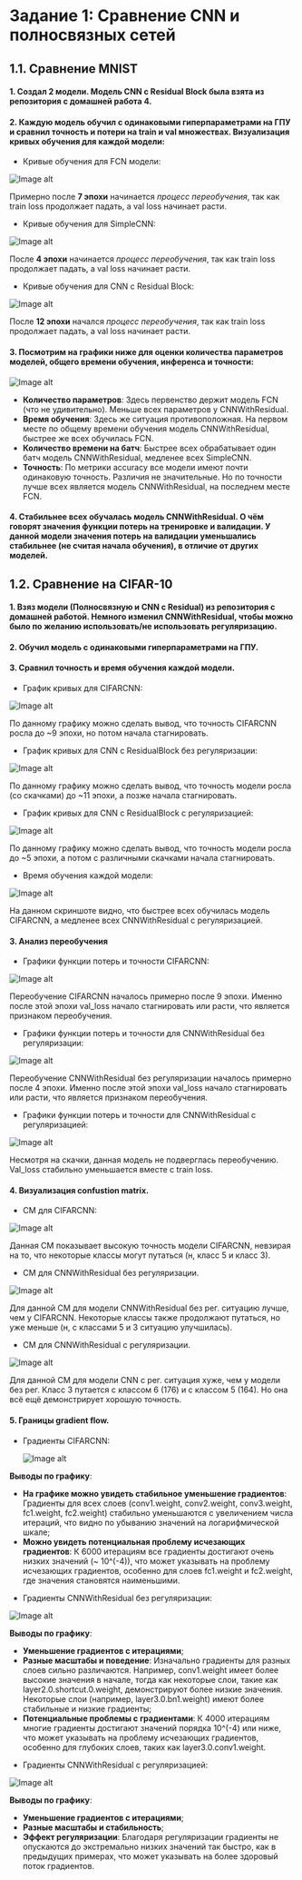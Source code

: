 # Задание 1: Сравнение CNN и полносвязных сетей
## 1.1. Сравнение MNIST

#### 1. Создал 2 модели. Модель CNN с Residual Block была взята из репозитория с домашней работа 4.
#### 2. Каждую модель обучил с одинаковыми гиперпараметрами на ГПУ и сравнил точность и потери на train и val множествах. Визуализация кривых обучения для каждой модели:

- Кривые обучения для FCN модели:

![Image alt](https://github.com/ryabov3/Fundamentals_of_DL_AI/blob/main/%D0%94%D0%BE%D0%BC%D0%B0%D1%88%D0%BD%D1%8F%D1%8F%20%D1%80%D0%B0%D0%B1%D0%BE%D1%82%D0%B0%204/plots/FCN_curves_task_1.jpg)

Примерно после **7 эпохи** начинается *процесс переобучения*, так как train loss продолжает падать, а val loss начинает расти.

- Кривые обучения для SimpleCNN:

![Image alt](https://github.com/ryabov3/Fundamentals_of_DL_AI/blob/main/%D0%94%D0%BE%D0%BC%D0%B0%D1%88%D0%BD%D1%8F%D1%8F%20%D1%80%D0%B0%D0%B1%D0%BE%D1%82%D0%B0%204/plots/SimpleCNN_curves_task_1.jpg)

После **4 эпохи** начинается *процесс переобучения*, так как train loss продолжает падать, а val loss начинает расти.

- Кривые обучения для CNN с Residual Block:

![Image alt](https://github.com/ryabov3/Fundamentals_of_DL_AI/blob/main/%D0%94%D0%BE%D0%BC%D0%B0%D1%88%D0%BD%D1%8F%D1%8F%20%D1%80%D0%B0%D0%B1%D0%BE%D1%82%D0%B0%204/plots/CNNWithResidual_curves_task_1.jpg)

После **12 эпохи** начался *процесс переобучения*, так как train loss продолжает падать, а val loss начинает расти.

#### 3. Посмотрим на графики ниже для оценки количества параметров моделей, общего времени обучения, инференса и точности:

![Image alt](https://github.com/ryabov3/Fundamentals_of_DL_AI/blob/main/%D0%94%D0%BE%D0%BC%D0%B0%D1%88%D0%BD%D1%8F%D1%8F%20%D1%80%D0%B0%D0%B1%D0%BE%D1%82%D0%B0%204/plots/comparation_model_parameters_task_1_1.jpg)

- **Количество параметров**: Здесь первенство держит модель FCN (что не удивительно). Меньше всех параметров у CNNWithResidual.
- **Время обучения**: Здесь же ситуация противоположная. На первом месте по общему времени обучения модель CNNWithResidual, быстрее же всех обучилась FCN.
- **Количество времени на батч**: Быстрее всех обрабатывает один батч модель CNNWithResidual, медленее всех SimpleCNN.
- **Точность**: По метрики accuracy все модели имеют почти одинаковую точность. Различия не значительные. Но по точности лучше всех является модель CNNWithResidual, на последнем месте FCN.

#### 4. Стабильнее всех обучалась модель CNNWithResidual. О чём говорят значения функции потерь на тренировке и валидации. У данной модели значения потерь на валидации уменьшались стабильнее (не считая начала обучения), в отличие от других моделей.

## 1.2. Сравнение на CIFAR-10

#### 1. Взяз модели (Полносвязную и CNN с Residual) из репозитория с домашней работой. Немного изменил CNNWithResidual, чтобы можно было по желанию использовать/не использовать регуляризацию.
#### 2. Обучил модель с одинаковыми гиперпараметрами на ГПУ.
#### 3. Сравнил точность и время обучения каждой модели.

- График кривых для CIFARCNN:

![Image alt](https://github.com/ryabov3/Fundamentals_of_DL_AI/blob/main/%D0%94%D0%BE%D0%BC%D0%B0%D1%88%D0%BD%D1%8F%D1%8F%20%D1%80%D0%B0%D0%B1%D0%BE%D1%82%D0%B0%204/plots/CIFARCNN_curves_task_1_2.jpg)

По данному графику можно сделать вывод, что точность CIFARCNN росла до ~9 эпохи, но потом начала стагнировать.

- График кривых для CNN с ResidualBlock без регуляризации:

![Image alt](https://github.com/ryabov3/Fundamentals_of_DL_AI/blob/main/%D0%94%D0%BE%D0%BC%D0%B0%D1%88%D0%BD%D1%8F%D1%8F%20%D1%80%D0%B0%D0%B1%D0%BE%D1%82%D0%B0%204/plots/CNN_curves_task_1_2.jpg)

По данному графику можно сделать вывод, что точность модели росла (со скачками) до ~11 эпохи, а позже начала стагнировать.

- График кривых для CNN с ResidualBlock с регуляризацией:

![Image alt](https://github.com/ryabov3/Fundamentals_of_DL_AI/blob/main/%D0%94%D0%BE%D0%BC%D0%B0%D1%88%D0%BD%D1%8F%D1%8F%20%D1%80%D0%B0%D0%B1%D0%BE%D1%82%D0%B0%204/plots/CNN-Regularized_curves_task_1_2.jpg)

По данному графику можно сделать вывод, что точность модели росла до ~5 эпохи, а потом с различными скачками начала стагнировать.

- Время обучения каждой модели:

![Image alt](https://github.com/ryabov3/Fundamentals_of_DL_AI/blob/main/%D0%94%D0%BE%D0%BC%D0%B0%D1%88%D0%BD%D1%8F%D1%8F%20%D1%80%D0%B0%D0%B1%D0%BE%D1%82%D0%B0%204/plots/task_1_2_train_time.jpg)

На данном скриншоте видно, что быстрее всех обучилась модель CIFARCNN, а медленее всех CNNWithResidual с регуляризацией.

#### 3. Анализ переобучения

- Графики функции потерь и точности CIFARCNN:

![Image alt](https://github.com/ryabov3/Fundamentals_of_DL_AI/blob/main/%D0%94%D0%BE%D0%BC%D0%B0%D1%88%D0%BD%D1%8F%D1%8F%20%D1%80%D0%B0%D0%B1%D0%BE%D1%82%D0%B0%204/plots/CIFARCNN_curves_task_1_2.jpg)

Переобучение CIFARCNN началось примерно после 9 эпохи. Именно после этой эпохи val_loss начало стагнировать или расти, что является признаком переобучения.

- Графики функции потерь и точности для CNNWithResidual без регуляризации:

![Image alt](https://github.com/ryabov3/Fundamentals_of_DL_AI/blob/main/%D0%94%D0%BE%D0%BC%D0%B0%D1%88%D0%BD%D1%8F%D1%8F%20%D1%80%D0%B0%D0%B1%D0%BE%D1%82%D0%B0%204/plots/CNN_curves_task_1_2.jpg)

Переобучение CNNWithResidual без регуляризации началось примерно после 4 эпохи. Именно после этой эпохи val_loss начало стагнировать или расти, что является признаком переобучения.

- Графики функции потерь и точности для CNNWithResidual с регуляризацией:

![Image alt](https://github.com/ryabov3/Fundamentals_of_DL_AI/blob/main/%D0%94%D0%BE%D0%BC%D0%B0%D1%88%D0%BD%D1%8F%D1%8F%20%D1%80%D0%B0%D0%B1%D0%BE%D1%82%D0%B0%204/plots/CNN-Regularized_curves_task_1_2.jpg)

Несмотря на скачки, данная модель не подверглась переобучению. Val_loss стабильно уменьшается вместе с train loss.

#### 4. Визуализация confustion matrix.

- CM для CIFARCNN:

 ![Image alt](https://github.com/ryabov3/Fundamentals_of_DL_AI/blob/main/%D0%94%D0%BE%D0%BC%D0%B0%D1%88%D0%BD%D1%8F%D1%8F%20%D1%80%D0%B0%D0%B1%D0%BE%D1%82%D0%B0%204/plots/CIFARCNN_confusion_matrix_task_1_2.jpg)

 Данная CM показывает высокую точность модели CIFARCNN, невзирая на то, что некоторые классы могут путаться (н, класс 5 и класс 3).

 - CM для CNNWithResidual без регуляризации.

![Image alt](https://github.com/ryabov3/Fundamentals_of_DL_AI/blob/main/%D0%94%D0%BE%D0%BC%D0%B0%D1%88%D0%BD%D1%8F%D1%8F%20%D1%80%D0%B0%D0%B1%D0%BE%D1%82%D0%B0%204/plots/CNN_confusion_matrix_task_1_2.jpg)

Для данной CM для модели CNNWithResidual без рег. ситуацию лучше, чем у CIFARCNN. Некоторые классы также продолжают путаться, но уже меньше (н, с классами 5 и 3 ситуацию улучшилась).

- CM для CNNWithResidual с регуляризации.

![Image alt](https://github.com/ryabov3/Fundamentals_of_DL_AI/blob/main/%D0%94%D0%BE%D0%BC%D0%B0%D1%88%D0%BD%D1%8F%D1%8F%20%D1%80%D0%B0%D0%B1%D0%BE%D1%82%D0%B0%204/plots/CNN-Regularized_confusion_matrix_task_1_2.jpg)

Для данной CM для модели CNN с рег. ситуация хуже, чем у модели без рег. Класс 3 путается с классом 6 (176) и с классом 5 (164). Но она всё ещё демонстрирует хорошую точность.

#### 5. Границы gradient flow.

- Градиенты CIFARCNN:

  ![Image alt](https://github.com/ryabov3/Fundamentals_of_DL_AI/blob/main/%D0%94%D0%BE%D0%BC%D0%B0%D1%88%D0%BD%D1%8F%D1%8F%20%D1%80%D0%B0%D0%B1%D0%BE%D1%82%D0%B0%204/plots/CIFARCNN_gradient_flow_task_1_2.jpg)

**Выводы по графику**:
* **На графике можно увидеть стабильное уменьшение градиентов**: Градиенты для всех слоев (conv1.weight, conv2.weight, conv3.weight, fc1.weight, fc2.weight) стабильно уменьшаются с увеличением числа итераций, что видно по убыванию значений на логарифмической шкале;
* **Можно увидеть потенциальная проблему исчезающих градиентов**: К 6000 итерациям все градиенты достигают очень низких значений (~ 10^(-4)), что может указывать на проблему исчезающих градиентов, особенно для слоев fc1.weight и fc2.weight, где значения становятся наименьшими.

- Градиенты CNNWithResidual без регуляризации:

![Image alt](https://github.com/ryabov3/Fundamentals_of_DL_AI/blob/main/%D0%94%D0%BE%D0%BC%D0%B0%D1%88%D0%BD%D1%8F%D1%8F%20%D1%80%D0%B0%D0%B1%D0%BE%D1%82%D0%B0%204/plots/CNN_gradient_flow_task_1_2.jpg)

**Выводы по графику**:
* **Уменьшение градиентов с итерациями**;
* **Разные масштабы и поведение**: Изначально градиенты для разных слоев сильно различаются. Например, conv1.weight имеет более высокие значения в начале, тогда как некоторые слои, такие как layer2.0.shortcut.0.weight, демонстрируют более низкие значения. Некоторые слои (например, layer3.0.bn1.weight) имеют более стабильные и низкие градиенты;
* **Потенциальные проблемы с градиентами**: К 4000 итерациям многие градиенты достигают значений порядка 10^(-4) или ниже, что может указывать на проблему исчезающих градиентов, особенно для глубоких слоев, таких как layer3.0.conv1.weight.

- Градиенты CNNWithResidual с регуляризацией:

![Image alt](https://github.com/ryabov3/Fundamentals_of_DL_AI/blob/main/%D0%94%D0%BE%D0%BC%D0%B0%D1%88%D0%BD%D1%8F%D1%8F%20%D1%80%D0%B0%D0%B1%D0%BE%D1%82%D0%B0%204/plots/CNN-Regularized_gradient_flow_task_1_2.jpg)

**Выводы по графику**:
* **Уменьшение градиентов с итерациями**;
* **Разные масштабы и стабильность**;
* **Эффект регуляризации**: Благодаря регуляризации градиенты не опускаются до экстремально низких значений так быстро, как в предыдущих примерах, что может указывать на более здоровый поток градиентов.
